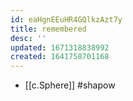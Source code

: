 ```yaml
---
id: eaHgnEEuHR4GQlkzAzt7y
title: remembered
desc: ''
updated: 1671318838992
created: 1641758701168
---
```




- [[c.Sphere]] #shapow
